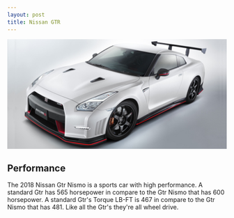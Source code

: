 ```yaml
---
layout: post
title: Nissan GTR
---
```


![Nissan Gtr](/images/nissan.jpg)

## Performance

The 2018 Nissan Gtr Nismo is a sports car with high performance. A standard Gtr has 565 horsepower in compare to the Gtr Nismo that has 600 horsepower. A standard Gtr's Torque LB-FT is 467 in compare to the Gtr Nismo that has 481. Like all the Gtr's they're all wheel drive.
